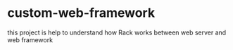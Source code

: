 # custom-web-framework
this project is help to understand how Rack works between web server and web framework
